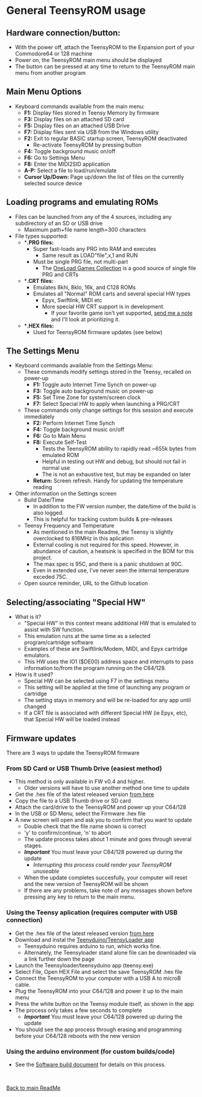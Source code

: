# General TeensyROM usage

## Hardware connection/button:
  * With the power off, attach the TeensyROM to the Expansion port of your Commodore64 or 128 machine
  * Power on, the TeensyROM main menu should be displayed
  * The button can be pressed at any time to return to the TeensyROM main menu from another program

## Main Menu Options
  * Keyboard commands available from the main menu:
    * **F1:** Display files stored in Teensy Memory by firmware
    * **F3:** Display files on an attached SD card
    * **F5:** Display files on an attached USB Drive
    * **F7:** Display files sent via USB from the Windows utility
    * **F2:** Exit to regular BASIC startup screen, TeensyROM deactivated
      * Re-activate TeensyROM by pressing button
    * **F4:** Toggle background music on/off
    * **F6:** Go to Settings Menu
    * **F8:** Enter the MIDI2SID application
    * **A-P:** Select a file to load/run/emulate
    * **Cursor Up/Down:** Page up/down the list of files on the currently selected source device

## Loading programs and emulating ROMs
  * Files can be launched from any of the 4 sources, including any subdirectory of an SD or USB drive
    * Maximum path+file name length=300 characters
  * File types supported:
    * ***.PRG files:** 
      * Super fast-loads any PRG into RAM and executes
        * Same result as LOAD"file",x,1 and RUN
      * Must be single PRG file, not multi-part
        * The [OneLoad Games Collection](https://www.youtube.com/watch?v=qNxJwLujaN8) is a good source of single file PRG and CRTs
    * ***.CRT files:**
      * Emulates 8khi, 8klo, 16k, and C128 ROMs
      * Emulates all "Normal" ROM carts and several special HW types
        * Epyx, Swiftlink, MIDI etc
        * More special HW CRT support is in development.
          * If your favorite game isn't yet supported, [send me a note](mailto:travis@sensoriumembedded.com) and I'll look at prioritizing it.
    * ***.HEX files:**
      * Used for TeensyROM firmware updates (see below)

## The Settings Menu
  * Keyboard commands available from the Settings Menu:
    * These commands modify settings stored in the Teensy, recalled on power-up
      * **F1:** Toggle auto Internet Time Synch on power-up
      * **F3:** Toggle auto background music on power-up
      * **F5:** Set Time Zone for system/screen clock
      * **F7:** Select Special HW to apply when launching a PRG/CRT
    * These commands only change settings for this session and execute immediately
      * **F2:** Perform Internet Time Synch
      * **F4:** Toggle background music on/off
      * **F6:** Go to Main Menu
      * **F8:** Execute Self-Test
        * Tests the TeensyROM ability to rapidly read ~655k bytes from emulated ROM
        * Helpful in testing out HW and debug, but should not fail in normal use
        * The is not an exhaustive test, but may be expanded on later
      * **Return:** Screen refresh.  Handy for updating the temperature reading 
  * Other information on the Settings screen
    * Build Date/Time
      * In addition to the FW version number, the date/time of the build is also logged.
      * This is helpful for tracking custom builds & pre-releases
    * Teensy Frequency and Temperature
      * As mentioned in the main Readme, the Teensy is slightly overclocked to 816MHz in this aplication
      * External cooling is not required for this speed. However, in abundance of caution, a heatsink is specified in the BOM for this project.
      * The max spec is 95C, and there is a panic shutdown at 90C.
      * Even in extended use, I've never seen the internal temperature exceded 75C.
    * Open source reminder, URL to the Github location

## Selecting/associating "Special HW"
  * What is it?
    * "Special HW" in this context means additional HW that is emulated to assist with SW function.
    * This emulation runs at the same time as a selected program/cartridge software
    * Examples of these are Swiftlink/Modem, MIDI, and Epyx cartridge emulators.
    * This HW uses the IO1 ($DE00) address space and interrupts to pass information to/from the program running on the C64/128.
  * How is it used?
    * Special HW can be selected using F7 in the settings menu
    * This setting will be applied at the time of launching any program or cartridge
    * The setting stays in memory and will be re-loaded for any app until changed
    * If a CRT file is associated with different Special HW (ie Epyx, etc), that Special HW will be loaded instead

## Firmware updates
  There are 3 ways to update the TeensyROM firmware

### **From SD Card or USB Thumb Drive** (easiest method)
  * This method is only available in FW v0.4 and higher.
    * Older versions will have to use another method one time to update
  * Get the .hex file of the latest released version [from here](SensoriumEmbedded/TeensyROM/bin/TeensyROM)
  * Copy the file to a USB Thumb drive or SD card
  * Attach the card/drive to the TeensyROM and power up your C64/128
  * In the USB or SD Menu, select the Firmware  .hex file
  * A new screen will open and ask you to confirm that you want to update
    * Double check that the file name shown is correct
    * 'y' to confirm/continue, 'n' to abort
    * The update process takes about 1 minute and goes through several stages.
    * ***Important*** You must leave your C64/128 powered up during the update
      * *Interrupting this process could render your TeensyROM unuseable*
    * When the update completes succesfully, your computer will reset and the new version of TeensyROM will be shown
    * If there are any problems, take note of any messages shown before pressing any key to return to the main menu.

### **Using the Teensy aplication** (requires computer with USB connection)
  * Get the .hex file of the latest released version [from here](SensoriumEmbedded/TeensyROM/bin/TeensyROM)
  * Download and instal the [Teenyduino/TeensyLoader app](https://www.pjrc.com/teensy/td_download.html)
    * Teensyduino requires arduino to run, which works fine.
    * Alternately, the Teensyloader stand alone file can be downloaded via a link further down the page
  * Launch the Teensyloader/teensyduino app (teensy.exe)
  * Select File, Open HEX File and select the save TeensyROM .hex file
  * Connect the TeensyROM to your computer with a USB A to microB cable.
  * Plug the TeensyROM into your C64/128 and power it up to the main menu
  * Press the white button on the Teensy module itself, as shown in the app
  * The process only takes a few seconds to complete
    * ***Important*** You must leave your C64/128 powered up during the update
  * You should see the app process through erasing and programming before your C64/128 reboots with the new version

### **Using the arduino environment** (for custom builds/code)
  * See the [Software build document](SensoriumEmbedded/TeensyROM/Source/BuildInfo.md) for details on this process.

<br>

[Back to main ReadMe](SensoriumEmbedded/TeensyROM/README.md)

